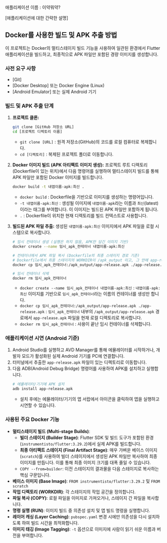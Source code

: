애플리케이션 이름 : 이약뭐약?

[애플리케이션에 대한 간략한 설명]

## Docker를 사용한 빌드 및 APK 추출 방법

이 프로젝트는 Docker의 멀티스테이지 빌드 기능을 사용하여 일관된 환경에서 Flutter 애플리케이션을 빌드하고, 최종적으로 APK 파일만 포함된 경량 이미지를 생성합니다.

### 사전 요구 사항

*   [Git]
*   [Docker Desktop] 또는 Docker Engine (Linux)
*   [Android Emulator] 또는 실제 Android 기기

### 빌드 및 APK 추출 단계

1.  **프로젝트 클론:**
    ```bash
    git clone [GitHub 저장소 URL]
    cd [프로젝트 디렉토리 이름]
    ```
    *   `git clone [URL]` : 원격 저장소(GitHub)의 코드를 로컬 컴퓨터로 복제합니다.
    *   `cd [디렉토리]` : 복제된 프로젝트 폴더로 이동합니다.

2.  **Docker 이미지 빌드 (APK 아티팩트 이미지 생성):**
    프로젝트 루트 디렉토리(Dockerfile이 있는 위치)에서 다음 명령어를 실행하여 멀티스테이지 빌드를 통해 APK 파일만 포함된 Docker 이미지를 빌드합니다.
    ```bash
    docker build -t 내앱이름-apk:최신 .
    ```
    *   `docker build` : Dockerfile을 기반으로 이미지를 생성하는 명령어입니다.
    *   `-t 내앱이름-apk:최신` : 생성될 이미지에 `내앱이름-apk`라는 이름과 `최신`(latest)이라는 태그를 부여합니다. 이 이미지는 빌드된 APK 파일만 포함하게 됩니다.
    *   `.` : Dockerfile이 위치한 현재 디렉토리를 빌드 컨텍스트로 사용합니다.

3.  **빌드된 APK 파일 추출:**
    생성된 `내앱이름-apk:최신` 이미지에서 APK 파일을 로컬 시스템으로 복사합니다.
    ```bash
    # 임시 컨테이너 생성 (실행은 하지 않음, APK만 담긴 이미지 기반)
    docker create --name 임시_apk_컨테이너 내앱이름-apk:최신

    # 컨테이너에서 APK 파일 복사 (Dockerfile의 최종 스테이지 경로 기준)
    # Dockerfile에서 최종 스테이지의 WORKDIR이 /apk_output 이고, 그 안에 app-release.apk로 복사했으므로:
    docker cp 임시_apk_컨테이너:/apk_output/app-release.apk ./app-release.apk

    # 임시 컨테이너 삭제
    docker rm 임시_apk_컨테이너
    ```
    *   `docker create --name 임시_apk_컨테이너 내앱이름-apk:최신` : `내앱이름-apk:최신` 이미지를 기반으로 `임시_apk_컨테이너`라는 이름의 컨테이너를 생성만 합니다.
    *   `docker cp 임시_apk_컨테이너:/apk_output/app-release.apk ./app-release.apk` : `임시_apk_컨테이너` 내부의 `/apk_output/app-release.apk` 경로에서 `app-release.apk` 파일을 현재 로컬 디렉토리로 복사합니다.
    *   `docker rm 임시_apk_컨테이너` : 사용이 끝난 임시 컨테이너를 삭제합니다.

### 애플리케이션 시연 (Android 기준)

1.  Android Studio를 실행하고 AVD Manager를 통해 에뮬레이터를 시작하거나, 개발자 모드가 활성화된 실제 Android 기기를 PC에 연결합니다.
2.  터미널에서 추출한 `app-release.apk` 파일이 있는 디렉토리로 이동합니다.
3.  다음 ADB(Android Debug Bridge) 명령어를 사용하여 APK를 설치하고 실행합니다.
    ```bash
    # 에뮬레이터/기기에 APK 설치
    adb install app-release.apk
    ```
    *   설치 후에는 에뮬레이터/기기의 앱 서랍에서 아이콘을 클릭하여 앱을 실행하고 시연할 수 있습니다.

### 사용된 주요 Docker 기능

*   **멀티스테이지 빌드 (Multi-stage Builds)**:
    *   **빌더 스테이지 (Builder Stage)**: Flutter SDK 및 빌드 도구가 포함된 환경(`instrumentisto/flutter:3.29.2`)에서 실제 APK를 빌드합니다.
    *   **최종 아티팩트 스테이지 (Final Artifact Stage)**: 매우 가벼운 베이스 이미지(`scratch`)를 사용하여 빌더 스테이지에서 생성된 APK 파일만 복사하여 최종 이미지를 만듭니다. 이를 통해 최종 이미지 크기를 대폭 줄일 수 있습니다.
    *   `COPY --from=builder`: 이전 스테이지의 결과물을 다음 스테이지로 복사하는 핵심 구문입니다.
*   **베이스 이미지 (Base Image)**: `FROM instrumentisto/flutter:3.29.2` 및 `FROM scratch`
*   **작업 디렉토리 (WORKDIR)**: 각 스테이지의 작업 공간을 정의합니다.
*   **파일 복사 (COPY)**: 로컬 파일을 이미지로 가져오거나, 스테이지 간 파일을 복사합니다.
*   **명령 실행 (RUN)**: 이미지 빌드 중 의존성 설치 및 앱 빌드 명령을 실행합니다.
*   **레이어 캐싱 (Layer Caching)**: `pubspec.yaml` 변경 시에만 의존성을 다시 설치하도록 하여 빌드 시간을 최적화합니다.
*   **이미지 태깅 (Image Tagging)**: `-t` 옵션으로 이미지에 사람이 읽기 쉬운 이름과 버전을 부여합니다.